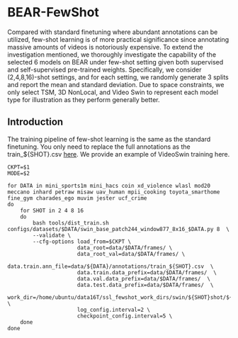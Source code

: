 # BEAR-FewShot

Compared with standard finetuning where abundant annotations can be utilized, few-shot learning is of more practical significance since annotating massive amounts of videos is notoriously expensive. To extend the investigation mentioned, we thoroughly investigate the capability of the selected 6 models on BEAR under few-shot setting given both supervised and self-supervised pre-trained weights. Specifically, we consider (2,4,8,16)-shot settings, and for each setting, we randomly generate 3 splits and report the mean and standard deviation. Due to space constraints, we only select TSM, 3D NonLocal, and Video Swin to represent each model type for illustration as they perform generally better. 


## Introduction

The training pipeline of few-shot learning is the same as the standard finetuning. You only need to replace the full annotations as the train_${SHOT}.csv [here](../finetuning/data/). We provide an example of VideoSwin training here.

```
CKPT=$1
MODE=$2

for DATA in mini_sports1m mini_hacs coin xd_violence wlasl mod20 meccano inhard petraw misaw uav_human mpii_cooking toyota_smarthome fine_gym charades_ego muvim jester ucf_crime
do
	for SHOT in 2 4 8 16
	do
		bash tools/dist_train.sh configs/datasets/$DATA/swin_base_patch244_window877_8x16_$DATA.py 8  \ 
        --validate \ 
        --cfg-options load_from=$CKPT \ 
                      data_root=data/$DATA/frames/ \ 
                      data_root_val=data/$DATA/frames/ \  
                      data.train.ann_file=data/${DATA}/annotations/train_${SHOT}.csv  \ 
                      data.train.data_prefix=data/$DATA/frames/  \ 
                      data.val.data_prefix=data/$DATA/frames/  \ 
                      data.test.data_prefix=data/$DATA/frames/  \ 
                      work_dir=/home/ubuntu/data16T/ssl_fewshot_work_dirs/swin/${SHOT}shot/${DATA}_8frame/  \ 
                      log_config.interval=2 \ 
                      checkpoint_config.interval=5 \ 
	done
done
```